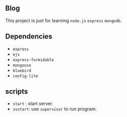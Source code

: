 ## Blog
This project is just for learning `node.js` `express` `mongodb`.

## Dependencies
- `express`
- `ejs`
- `express-formidable`
- `mongoose`
- `bluebird`
- `config-lite`

## scripts
- `start` : start server.
- `svstart`: use `supervisor` to run program.